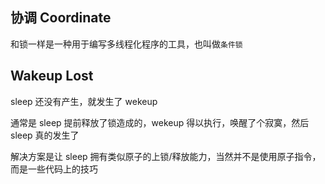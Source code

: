 ## 协调 Coordinate

和锁一样是一种用于编写多线程化程序的工具，也叫做`条件锁`

## Wakeup Lost

sleep 还没有产生，就发生了 wekeup

通常是 sleep 提前释放了锁造成的，wekeup 得以执行，唤醒了个寂寞，然后 sleep 真的发生了

解决方案是让 sleep 拥有类似原子的上锁/释放能力，当然并不是使用原子指令，而是一些代码上的技巧
